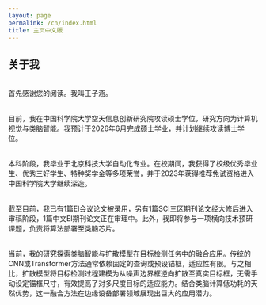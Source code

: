 ```yaml
---
layout: page
permalink: /cn/index.html
title: 主页中文版
---
```


## 关于我



<br>首先感谢您的阅读。我叫王子涵。

<br>目前，我在中国科学院大学空天信息创新研究院攻读硕士学位，研究方向为计算机视觉与类脑智能。我预计于2026年6月完成硕士学业，并计划继续攻读博士学位。

<br>本科阶段，我毕业于北京科技大学自动化专业。在校期间，我获得了校级优秀毕业生、优秀三好学生、特种奖学金等多项荣誉，并于2023年获得推荐免试资格进入中国科学院大学继续深造。

<br>截至目前，我已有1篇EI会议论文被录用，另有1篇SCI三区期刊论文经大修后进入审稿阶段，1篇中文EI期刊论文正在审理中。此外，我即将参与一项横向技术预研课题，负责将算法部署至类脑芯片。

<br>当前，我的研究探索类脑智能与扩散模型在目标检测任务中的融合应用。传统的CNN或Transformer方法通常依赖固定的查询或预设锚框，适应性有限。与之相比，扩散模型将目标检测过程建模为从噪声边界框逆向扩散至真实目标框，无需手动设定锚框尺寸，有效提高了对多尺度目标的适应能力。结合类脑计算低功耗的天然优势，这一融合方法在边缘设备部署领域展现出巨大的应用潜力。


